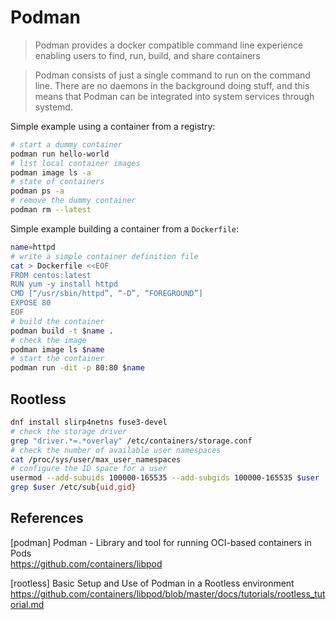 # Podman

> Podman provides a docker compatible command line experience enabling users to 
> find, run, build, and share containers

> Podman consists of just a single command to run on the command line. There 
> are no daemons in the background doing stuff, and this means that Podman can
> be integrated into system services through systemd.

Simple example using a container from a registry:

```bash
# start a dummy container
podman run hello-world
# list local container images
podman image ls -a
# state of containers
podman ps -a
# remove the dummy container
podman rm --latest
```

Simple example building a container from a `Dockerfile`:

```bash
name=httpd
# write a simple container definition file
cat > Dockerfile <<EOF
FROM centos:latest
RUN yum -y install httpd
CMD [“/usr/sbin/httpd”, “-D”, “FOREGROUND”]
EXPOSE 80
EOF
# build the container
podman build -t $name .
# check the image
podman image ls $name
# start the container
podman run -dit -p 80:80 $name
```

## Rootless

```bash
dnf install slirp4netns fuse3-devel
# check the storage driver
grep "driver.*=.*overlay" /etc/containers/storage.conf
# check the number of available user namespaces
cat /proc/sys/user/max_user_namespaces
# configure the ID space for a user
usermod --add-subuids 100000-165535 --add-subgids 100000-165535 $user
grep $user /etc/sub{uid,gid}
```

## References

[podman] Podman - Library and tool for running OCI-based containers in Pods  
https://github.com/containers/libpod

[rootless] Basic Setup and Use of Podman in a Rootless environment  
https://github.com/containers/libpod/blob/master/docs/tutorials/rootless_tutorial.md
